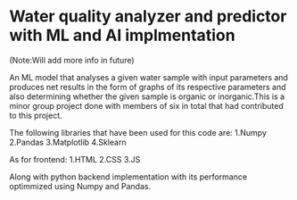# Water quality analyzer and predictor with ML and AI implmentation
(Note:Will add more info in future)

An ML model that analyses a given water sample with input parameters and produces net results in the form of graphs of its respective parameters and also determining whether the given sample is organic or inorganic.This is a minor group project done with members of six in total that had contributed to this project.

The following libraries that have been used for this code are:
1.Numpy
2.Pandas
3.Matplotlib
4.Sklearn

As for frontend:
1.HTML
2.CSS
3.JS

Along with python backend implementation with its performance optimmized using Numpy and Pandas. 
